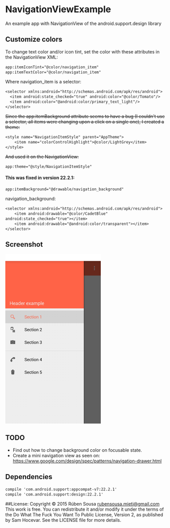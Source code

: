 # NavigationViewExample
An example app with NavigationView of the android.support.design library

## Customize colors

To change text color and/or icon tint, set the color with these attributes in the NavigationView XML:

    app:itemIconTint="@color/navigation_item"
    app:itemTextColor="@color/navigation_item"

Where navigation_item is a selector:

    <selector xmlns:android="http://schemas.android.com/apk/res/android">
      <item android:state_checked="true" android:color="@color/Tomato"/>
      <item android:color="@android:color/primary_text_light"/>
    </selector>

~~Since the app:itemBackground attribute seems to have a bug
(I couldn't use a selector, all items were changing upon a click on a single one),
I created a theme:~~

    <style name="NavigationItemStyle" parent="AppTheme">
        <item name="colorControlHighlight">@color/LightGrey</item>
    </style>

~~And used it on the NavigationView:~~

    app:theme="@style/NavigationItemStyle"
    
#### This was fixed in version 22.2.1:

    app:itemBackground="@drawable/navigation_background"

navigation_background:
    
    <selector xmlns:android="http://schemas.android.com/apk/res/android">
        <item android:drawable="@color/CadetBlue" android:state_checked="true"></item>
        <item android:drawable="@android:color/transparent"></item>
    </selector>

## Screenshot
<img src="screenshots/navigationview.png" width="300">

## TODO
- Find out how to change background color on focusable state.
- Create a mini navigation view as seen on: https://www.google.com/design/spec/patterns/navigation-drawer.html


## Dependencies

    compile 'com.android.support:appcompat-v7:22.2.1'
    compile 'com.android.support:design:22.2.1'


##License:
    Copyright © 2015 Rúben Sousa rubensousa.mieti@gmail.com 
    This work is free. You can redistribute it and/or modify it under the terms
    of the Do What The Fuck You Want To Public License, Version 2, as published by Sam Hocevar.
    See the LICENSE file for more details.
